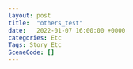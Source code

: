 ```yaml
---
layout: post
title:  "others_test"
date:   2022-01-07 16:00:00 +0000
categories: Etc
Tags: Story Etc
SceneCode: []
---
```

